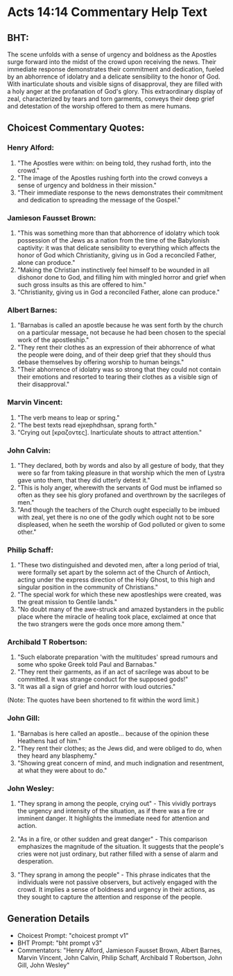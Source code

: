 # Acts 14:14 Commentary Help Text

## BHT:
The scene unfolds with a sense of urgency and boldness as the Apostles surge forward into the midst of the crowd upon receiving the news. Their immediate response demonstrates their commitment and dedication, fueled by an abhorrence of idolatry and a delicate sensibility to the honor of God. With inarticulate shouts and visible signs of disapproval, they are filled with a holy anger at the profanation of God's glory. This extraordinary display of zeal, characterized by tears and torn garments, conveys their deep grief and detestation of the worship offered to them as mere humans.

## Choicest Commentary Quotes:
### Henry Alford:
1. "The Apostles were within: on being told, they rushad forth, into the crowd." 
2. "The image of the Apostles rushing forth into the crowd conveys a sense of urgency and boldness in their mission." 
3. "Their immediate response to the news demonstrates their commitment and dedication to spreading the message of the Gospel."

### Jamieson Fausset Brown:
1. "This was something more than that abhorrence of idolatry which took possession of the Jews as a nation from the time of the Babylonish captivity: it was that delicate sensibility to everything which affects the honor of God which Christianity, giving us in God a reconciled Father, alone can produce."
2. "Making the Christian instinctively feel himself to be wounded in all dishonor done to God, and filling him with mingled horror and grief when such gross insults as this are offered to him."
3. "Christianity, giving us in God a reconciled Father, alone can produce."

### Albert Barnes:
1. "Barnabas is called an apostle because he was sent forth by the church on a particular message, not because he had been chosen to the special work of the apostleship."
2. "They rent their clothes as an expression of their abhorrence of what the people were doing, and of their deep grief that they should thus debase themselves by offering worship to human beings."
3. "Their abhorrence of idolatry was so strong that they could not contain their emotions and resorted to tearing their clothes as a visible sign of their disapproval."

### Marvin Vincent:
1. "The verb means to leap or spring." 
2. "The best texts read ejxephdhsan, sprang forth."
3. "Crying out [κραζοντες]. Inarticulate shouts to attract attention."

### John Calvin:
1. "They declared, both by words and also by all gesture of body, that they were so far from taking pleasure in that worship which the men of Lystra gave unto them, that they did utterly detest it." 
2. "This is holy anger, wherewith the servants of God must be inflamed so often as they see his glory profaned and overthrown by the sacrileges of men."
3. "And though the teachers of the Church ought especially to be imbued with zeal, yet there is no one of the godly which ought not to be sore displeased, when he seeth the worship of God polluted or given to some other."

### Philip Schaff:
1. "These two distinguished and devoted men, after a long period of trial, were formally set apart by the solemn act of the Church of Antioch, acting under the express direction of the Holy Ghost, to this high and singular position in the community of Christians." 
2. "The special work for which these new apostleships were created, was the great mission to Gentile lands."
3. "No doubt many of the awe-struck and amazed bystanders in the public place where the miracle of healing took place, exclaimed at once that the two strangers were the gods once more among them."

### Archibald T Robertson:
1. "Such elaborate preparation 'with the multitudes' spread rumours and some who spoke Greek told Paul and Barnabas." 
2. "They rent their garments, as if an act of sacrilege was about to be committed. It was strange conduct for the supposed gods!"
3. "It was all a sign of grief and horror with loud outcries."

(Note: The quotes have been shortened to fit within the word limit.)

### John Gill:
1. "Barnabas is here called an apostle... because of the opinion these Heathens had of him."
2. "They rent their clothes; as the Jews did, and were obliged to do, when they heard any blasphemy."
3. "Showing great concern of mind, and much indignation and resentment, at what they were about to do."

### John Wesley:
1. "They sprang in among the people, crying out" - This vividly portrays the urgency and intensity of the situation, as if there was a fire or imminent danger. It highlights the immediate need for attention and action.

2. "As in a fire, or other sudden and great danger" - This comparison emphasizes the magnitude of the situation. It suggests that the people's cries were not just ordinary, but rather filled with a sense of alarm and desperation.

3. "They sprang in among the people" - This phrase indicates that the individuals were not passive observers, but actively engaged with the crowd. It implies a sense of boldness and urgency in their actions, as they sought to capture the attention and response of the people.


## Generation Details
- Choicest Prompt: "choicest prompt v1"
- BHT Prompt: "bht prompt v3"
- Commentators: "Henry Alford, Jamieson Fausset Brown, Albert Barnes, Marvin Vincent, John Calvin, Philip Schaff, Archibald T Robertson, John Gill, John Wesley"
